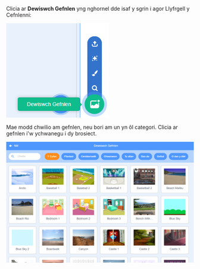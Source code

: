 Clicia ar **Dewiswch Gefnlen** yng nghornel dde isaf y sgrin i agor Llyfrgell y Cefnlenni:

![Yr eicon 'Dewiswch Gefnlen' wedi'i hamlygu.](images/stage-choose.png)

Mae modd chwilio am gefnlen, neu bori am un yn ôl categori. Clicia ar gefnlen i'w ychwanegu i dy brosiect.

![Llyfrgell y Cefnlenni.](images/backdrop.png)